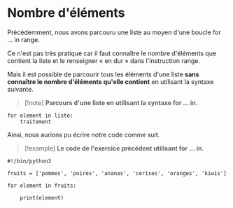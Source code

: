 # Nombre d'éléments

Précédemment, nous avons parcouru une liste au moyen d'une boucle for ... in range.

Ce n'est pas très pratique car il faut connaître le nombre d'éléments que contient la liste et le renseigner « en dur » dans l'instruction range.

Mais il est possible de parcourir tous les éléments d'une liste **sans connaître le nombre d'éléments qu'elle contient** en utilisant la syntaxe suivante.

>[!note] **Parcours d'une liste en utilisant la syntaxe for ... in.**
```
for element in liste:
    traitement
```

Ainsi, nous aurions pu écrire notre code comme suit.

>[!example] **Le code de l'exercice précédent utilisant for ... in.**
```
#!/bin/python3

fruits = ['pommes', 'poires', 'ananas', 'cerises', 'oranges', 'kiwis']

for element in fruits:

    print(element)
```

